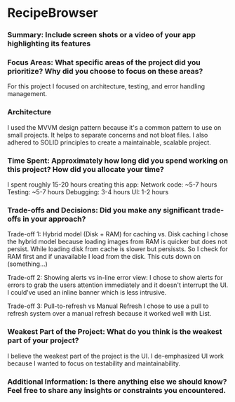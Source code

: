 # RecipeBrowser

### Summary: Include screen shots or a video of your app highlighting its features

### Focus Areas: What specific areas of the project did you prioritize? Why did you choose to focus on these areas?
For this project I focused on architecture, testing, and error handling management.
### Architecture
I used the MVVM design pattern because it's a common pattern to use on small projects. It helps to separate concerns and not bloat files. I also adhered to SOLID principles to create a maintainable, scalable project.
### 

### Time Spent: Approximately how long did you spend working on this project? How did you allocate your time? 
I spent roughly 15-20 hours creating this app:
Network code: ~5-7 hours
Testing: ~5-7 hours
Debugging: 3-4 hours
UI: 1-2 hours


### Trade-offs and Decisions: Did you make any significant trade-offs in your approach?
Trade-off 1: Hybrid model (Disk + RAM) for caching vs. Disk caching
I chose the hybrid model because loading images from RAM is quicker but does not persist. While loading disk from cache is slower but persissts. So I check for RAM first and if unavailable I load from the disk. This cuts down on (something...)

Trade-off 2: Showing alerts vs in-line error view:
I chose to show alerts for errors to grab the users attention immediately and it doesn't interrupt the UI. I could've used an inline banner which is less intrusive.

Trade-off 3: Pull-to-refresh vs Manual Refresh
I chose to use a pull to refresh system over a manual refresh because it worked well with List.

### Weakest Part of the Project: What do you think is the weakest part of your project?
I believe the weakest part of the project is the UI. I de-emphasized UI work because I wanted to focus on testability and maintainability.

### Additional Information: Is there anything else we should know? Feel free to share any insights or constraints you encountered.
